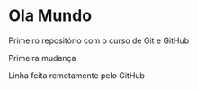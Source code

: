 # Ola Mundo
 Primeiro repositório com o curso de Git e GitHub

 Primeira mudança
 
 Linha feita remotamente pelo GitHub

